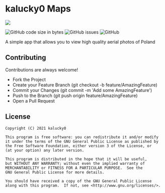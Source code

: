 # kalucky0 Maps

![](https://cdn.kalucky0.dev/banner.webp)

![GitHub code size in bytes](https://img.shields.io/github/languages/code-size/kalucky0/Maps)
![GitHub issues](https://img.shields.io/github/issues-raw/kalucky0/Maps)
![GitHub](https://img.shields.io/github/license/kalucky0/Maps)

A simple app that allows you to view high quality aerial photos of Poland

## Contributing

Contributions are always welcome!

- Fork the Project
- Create your Feature Branch (git checkout -b feature/AmazingFeature)
- Commit your Changes (git commit -m 'Add some AmazingFeature')
- Push to the Branch (git push origin feature/AmazingFeature)
- Open a Pull Request


## License

```
Copyright (C) 2021 kalucky0

This program is free software: you can redistribute it and/or modify
it under the terms of the GNU General Public License as published by
the Free Software Foundation, either version 3 of the License, or
(at your option) any later version.

This program is distributed in the hope that it will be useful,
but WITHOUT ANY WARRANTY; without even the implied warranty of
MERCHANTABILITY or FITNESS FOR A PARTICULAR PURPOSE.  See the
GNU General Public License for more details.

You should have received a copy of the GNU General Public License
along with this program.  If not, see <http://www.gnu.org/licenses/>.
```
